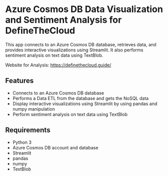 # Azure Cosmos DB Data Visualization and Sentiment Analysis for DefineTheCloud


This app connects to an Azure Cosmos DB database, retrieves data, and provides interactive visualizations using Streamlit. It also performs sentiment analysis on text data using TextBlob.

Website for Analysis: https://definethecloud.guide/

## Features

- Connects to an Azure Cosmos DB database
- Performs a Data ETL from the database and gets the NoSQL data
- Display interactive visualizations using Streamlit by using pandas and numpy manipulation
- Perform sentiment analysis on text data using TextBlob

## Requirements

- Python 3
- Azure Cosmos DB account and database
- Streamlit
- pandas
- numpy
- TextBlob


